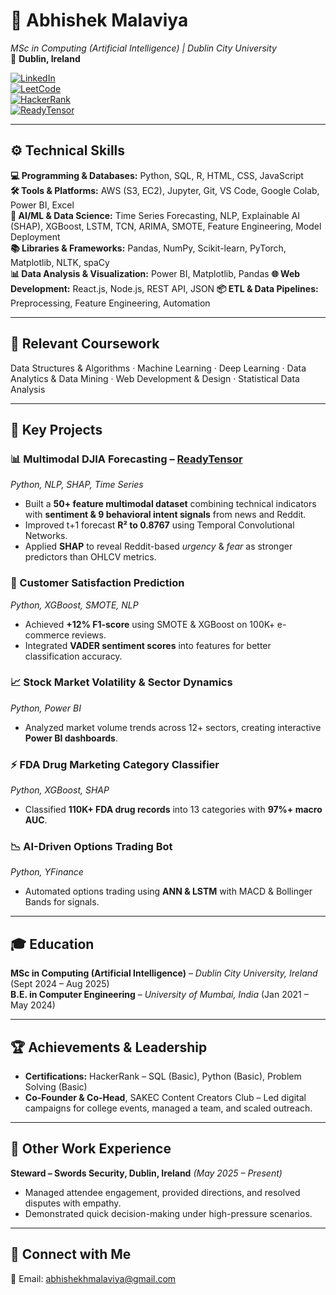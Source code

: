 # 🧠 Abhishek Malaviya
*MSc in Computing (Artificial Intelligence) | Dublin City University*  
📍 **Dublin, Ireland**  

[![LinkedIn](https://img.shields.io/badge/LinkedIn-Connect-blue?style=flat&logo=linkedin)](https://www.linkedin.com/in/abhihmlv/)  
[![LeetCode](https://img.shields.io/badge/LeetCode-Practice-orange?style=flat&logo=leetcode)](https://leetcode.com/u/abhimlv/)  
[![HackerRank](https://img.shields.io/badge/HackerRank-Coding-green?style=flat&logo=hackerrank)](https://www.hackerrank.com/profile/abhishekhmalavi1)  
[![ReadyTensor](https://img.shields.io/badge/ReadyTensor-Publications-purple?style=flat)](https://app.readytensor.ai/users/abhishekhmalaviya)  

---

## ⚙️ Technical Skills
**💻 Programming & Databases:** Python, SQL, R, HTML, CSS, JavaScript  
**🛠 Tools & Platforms:** AWS (S3, EC2), Jupyter, Git, VS Code, Google Colab, Power BI, Excel  
**🤖 AI/ML & Data Science:** Time Series Forecasting, NLP, Explainable AI (SHAP), XGBoost, LSTM, TCN, ARIMA, SMOTE, Feature Engineering, Model Deployment  
**📚 Libraries & Frameworks:** Pandas, NumPy, Scikit-learn, PyTorch, Matplotlib, NLTK, spaCy  
**📊 Data Analysis & Visualization:** Power BI, Matplotlib, Pandas
**🌐 Web Development:** React.js, Node.js, REST API, JSON
**📦 ETL & Data Pipelines:** Preprocessing, Feature Engineering, Automation  

---

## 📘 Relevant Coursework
Data Structures & Algorithms · Machine Learning · Deep Learning · Data Analytics & Data Mining · Web Development & Design · Statistical Data Analysis  

---

## 📌 Key Projects

### 📊 Multimodal DJIA Forecasting – [ReadyTensor](https://app.readytensor.ai/publications/evaluation-of-stock-market-prediction-techniques-zVwmjJA8eDi3)
*Python, NLP, SHAP, Time Series*  
- Built a **50+ feature multimodal dataset** combining technical indicators with **sentiment & 9 behavioral intent signals** from news and Reddit.  
- Improved t+1 forecast **R² to 0.8767** using Temporal Convolutional Networks.  
- Applied **SHAP** to reveal Reddit-based *urgency* & *fear* as stronger predictors than OHLCV metrics.  

### 🤖 Customer Satisfaction Prediction  
*Python, XGBoost, SMOTE, NLP*  
- Achieved **+12% F1-score** using SMOTE & XGBoost on 100K+ e-commerce reviews.  
- Integrated **VADER sentiment scores** into features for better classification accuracy.  

### 📈 Stock Market Volatility & Sector Dynamics  
*Python, Power BI*  
- Analyzed market volume trends across 12+ sectors, creating interactive **Power BI dashboards**.  

### ⚡ FDA Drug Marketing Category Classifier  
*Python, XGBoost, SHAP*  
- Classified **110K+ FDA drug records** into 13 categories with **97%+ macro AUC**.  

### 📉 AI-Driven Options Trading Bot  
*Python, YFinance*  
- Automated options trading using **ANN & LSTM** with MACD & Bollinger Bands for signals.  

---

## 🎓 Education
**MSc in Computing (Artificial Intelligence)** – *Dublin City University, Ireland* (Sept 2024 – Aug 2025)  
**B.E. in Computer Engineering** – *University of Mumbai, India* (Jan 2021 – May 2024)  

---

## 🏆 Achievements & Leadership
- **Certifications:** HackerRank – SQL (Basic), Python (Basic), Problem Solving (Basic)  
- **Co-Founder & Co-Head**, SAKEC Content Creators Club – Led digital campaigns for college events, managed a team, and scaled outreach.  

---

## 💼 Other Work Experience
**Steward – Swords Security, Dublin, Ireland** *(May 2025 – Present)*  
- Managed attendee engagement, provided directions, and resolved disputes with empathy.  
- Demonstrated quick decision-making under high-pressure scenarios.  

---

## 💌 Connect with Me
📧 Email: abhishekhmalaviya@gmail.com  
